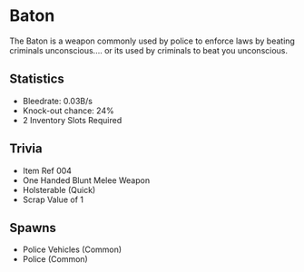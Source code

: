 # Baton

The Baton is a weapon commonly used by police to enforce laws by beating criminals unconscious.... or its used by criminals to beat you unconscious.

## Statistics

- Bleedrate: 0.03B/s
- Knock-out chance: 24%
- 2 Inventory Slots Required

## Trivia

- Item Ref 004
- One Handed Blunt Melee Weapon
- Holsterable (Quick)
- Scrap Value of 1

## Spawns

- Police Vehicles (Common)
- Police (Common)
